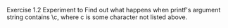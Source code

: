 Exercise 1.2
Experiment to Find out what happens when printf's argument string contains \c, where c is some character not listed above.
